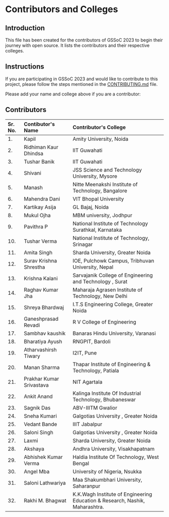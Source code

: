 # Contributors and Colleges

## Introduction

This file has been created for the contributors of GSSoC 2023 to begin their journey with open source. It lists the contributors and their respective colleges.

## Instructions

If you are participating in GSSoC 2023 and would like to contribute to this project, please follow the steps mentioned in the [CONTRIBUTING.md](CONTRIBUTING.md) file.

Please add your name and college above if you are a contributor:

## Contributors


| Sr. No. | Contibutor's Name | Contributor's College                  |
| :---   |        :---     |        :---                           |
| 1.      | Kapil             | Amity University, Noida |
| 2.      | Ridhiman Kaur Dhindsa            | IIT Guwahati |
| 3.      | Tushar Banik          | IIT Guwahati |
| 4.      | Shivani         | JSS Science and Technology University, Mysore |
| 5.      | Manash        | Nitte Meenakshi Institute of Technology, Bangalore |
| 6.      | Mahendra Dani       | VIT Bhopal University |
| 7.      | Kartikay Asija       | GL Bajaj, Noida |
| 8.      | Mukul Ojha          | MBM university, Jodhpur |
| 9.      | Pavithra P          | National Institute of Technology Surathkal, Karnataka |
| 10.     | Tushar Verma        | National Institute of Technology, Srinagar |
| 11.     | Amita Singh         | Sharda University, Greater Noida |
| 12.     | Surav Krishna Shrestha | IOE, Pulchowk Campus, Tribhuvan University, Nepal |
| 13.     | Krishna Kalani      | Sarvajanik College of Engineering and Technology , Surat |
| 14.     | Raghav Kumar Jha    | Maharaja Agrasen Institute of Technology, New Delhi |
| 15.     | Shreya Bhardwaj     | I.T.S Engineering College, Greater Noida | 
| 16.     | Ganeshprasad Revadi | R V College of Engineering |
| 17.     | Sambhav kaushik     | Banaras Hindu University, Varanasi |
| 18.     | Bharatiya Ayush     | RNGPIT, Bardoli |
| 19.     | Atharvashirsh Tiwary | I2IT, Pune |
| 20.     | Manan Sharma        | Thapar Institute of Engineering & Technology, Patiala |
| 21.     | Prakhar Kumar Srivastava     | NIT Agartala |  
| 22.     | Ankit Anand         | Kalinga Institute Of Industrial Technology, Bhubaneswar |
| 23.     | Sagnik Das          | ABV-IIITM Gwalior |
| 24.     | Sneha Kumari        | Galgotias University , Greater Noida |
| 25.     | Vedant Bande        | IIIT Jabalpur |
| 26.     | Saloni Singh        | Galgotias University , Greater Noida |
| 27.     | Laxmi               | Sharda University, Greater Noida |
| 28.     | Akshaya              | Andhra University, Visakhapatnam  |
| 29.     | Abhishek Kumar Verma | Haldia Institute Of Technology, West Bengal |
| 30.     | Angel Mba            | University of Nigeria, Nsukka |
| 31.     | Saloni Lathwariya   | Maa Shakumbhari University, Saharanpur |
| 32.     | Rakhi M. Bhagwat    | K.K.Wagh Institute of Engineering Education & Research, Nashik, Maharashtra. |
